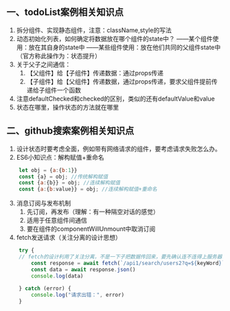 ## 一、todoList案例相关知识点
1. 拆分组件、实现静态组件，注意：className,style的写法
2. 动态初始化列表，如何确定将数据放在哪个组件的state中？
    ——某个组件使用：放在其自身的state中
    ——某些组件使用：放在他们共同的父组件state中（官方称此操作为：状态提升）
3. 关于父子之间通信：
   1. 【父组件】给【子组件】传递数据：通过props传递
   2. 【子组件】给【父组件】传递数据，通过props传递，要求父组件提前传递给子组件一个函数
4. 注意defaultChecked和checked的区别，类似的还有defaultValue和value
5. 状态在哪里，操作状态的方法就在哪里

## 二、github搜索案例相关知识点
1. 设计状态时要考虑全面，例如带有网络请求的组件，要考虑请求失败怎么办。
2. ES6小知识点：解构赋值+重命名
```javascript
    let obj = {a:{b:1}}
    const {a} = obj; //传统解构赋值
    const {a:{b}} = obj; //连续解构赋值
    const {a:{b:value}} = obj; //连续解构赋值+重命名
```
3. 消息订阅与发布机制
    1. 先订阅，再发布（理解：有一种隔空对话的感觉）
    2. 适用于任意组件间通信
    3. 要在组件的componentWillUnmount中取消订阅
4. fetch发送请求（关注分离的设计思想）
```javascript
    try {
    // fetch的设计利用了关注分离，不是一下子把数据传回来，要先确认连不连得上服务器，能做再继续
        const response = await fetch(`/api1/search/users2?q=${keyWord}`)
        const data = await response.json()
        console.log(data)
        
    } catch (error) {
        console.log("请求出错：", error)    
    }
```